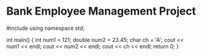 # Bank Employee Management Project
#include<iostream>
using namespace std;

int main() {
    int num1 = 121;
    double num2 = 23.45;
    char ch = 'A';
    cout << num1 << endl;
    cout << num2 << endl;
    cout << ch << endl;
    return 0;
}
